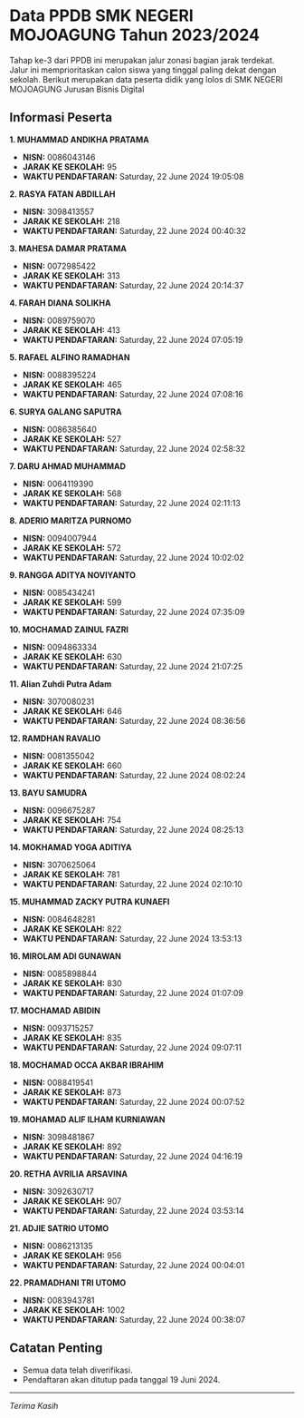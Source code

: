 # Data PPDB SMK NEGERI MOJOAGUNG Tahun 2023/2024
Tahap ke-3 dari PPDB ini merupakan jalur zonasi bagian jarak terdekat. Jalur ini memprioritaskan calon siswa yang tinggal paling dekat dengan sekolah.
Berikut merupakan data peserta didik yang lolos di SMK NEGERI MOJOAGUNG Jurusan Bisnis Digital

## Informasi Peserta 
**1. MUHAMMAD ANDIKHA PRATAMA**
- **NISN:** 0086043146
- **JARAK KE SEKOLAH:** 95
- **WAKTU PENDAFTARAN:** Saturday, 22 June 2024 19:05:08

**2. RASYA FATAN ABDILLAH**
- **NISN:** 3098413557
- **JARAK KE SEKOLAH:** 218
- **WAKTU PENDAFTARAN:** Saturday, 22 June 2024 00:40:32

**3. MAHESA DAMAR PRATAMA**
- **NISN:** 0072985422
- **JARAK KE SEKOLAH:** 313
- **WAKTU PENDAFTARAN:** Saturday, 22 June 2024 20:14:37

**4. FARAH DIANA SOLIKHA**
- **NISN:** 0089759070
- **JARAK KE SEKOLAH:** 413
- **WAKTU PENDAFTARAN:** Saturday, 22 June 2024 07:05:19

**5. RAFAEL ALFINO RAMADHAN**
- **NISN:** 0088395224
- **JARAK KE SEKOLAH:** 465
- **WAKTU PENDAFTARAN:** Saturday, 22 June 2024 07:08:16

**6. SURYA GALANG SAPUTRA**
- **NISN:** 0086385640
- **JARAK KE SEKOLAH:** 527
- **WAKTU PENDAFTARAN:** Saturday, 22 June 2024 02:58:32

**7. DARU AHMAD MUHAMMAD**
- **NISN:** 0064119390
- **JARAK KE SEKOLAH:** 568
- **WAKTU PENDAFTARAN:** Saturday, 22 June 2024 02:11:13

**8. ADERIO MARITZA PURNOMO**
- **NISN:** 0094007944
- **JARAK KE SEKOLAH:** 572
- **WAKTU PENDAFTARAN:** Saturday, 22 June 2024 10:02:02

**9. RANGGA ADITYA NOVIYANTO**
- **NISN:** 0085434241
- **JARAK KE SEKOLAH:** 599
- **WAKTU PENDAFTARAN:** Saturday, 22 June 2024 07:35:09

**10. MOCHAMAD ZAINUL FAZRI**
- **NISN:** 0094863334
- **JARAK KE SEKOLAH:** 630
- **WAKTU PENDAFTARAN:** Saturday, 22 June 2024 21:07:25

**11. Alian Zuhdi Putra Adam**
- **NISN:** 3070080231
- **JARAK KE SEKOLAH:** 646
- **WAKTU PENDAFTARAN:** Saturday, 22 June 2024 08:36:56

**12. RAMDHAN RAVALIO**
- **NISN:** 0081355042
- **JARAK KE SEKOLAH:** 660
- **WAKTU PENDAFTARAN:** Saturday, 22 June 2024 08:02:24

**13. BAYU SAMUDRA**
- **NISN:** 0096675287
- **JARAK KE SEKOLAH:** 754
- **WAKTU PENDAFTARAN:** Saturday, 22 June 2024 08:25:13

**14. MOKHAMAD YOGA ADITIYA**
- **NISN:** 3070625064
- **JARAK KE SEKOLAH:** 781
- **WAKTU PENDAFTARAN:** Saturday, 22 June 2024 02:10:10

**15. MUHAMMAD ZACKY PUTRA KUNAEFI**
- **NISN:** 0084648281
- **JARAK KE SEKOLAH:** 822
- **WAKTU PENDAFTARAN:** Saturday, 22 June 2024 13:53:13

**16. MIROLAM ADI GUNAWAN**
- **NISN:** 0085898844
- **JARAK KE SEKOLAH:** 830
- **WAKTU PENDAFTARAN:** Saturday, 22 June 2024 01:07:09

**17. MOCHAMAD ABIDIN**
- **NISN:** 0093715257
- **JARAK KE SEKOLAH:** 835
- **WAKTU PENDAFTARAN:** Saturday, 22 June 2024 09:07:11

**18. MOCHAMAD OCCA AKBAR IBRAHIM**
- **NISN:** 0088419541
- **JARAK KE SEKOLAH:** 873
- **WAKTU PENDAFTARAN:** Saturday, 22 June 2024 00:07:52

**19. MOHAMAD ALIF ILHAM KURNIAWAN**
- **NISN:** 3098481867
- **JARAK KE SEKOLAH:** 892
- **WAKTU PENDAFTARAN:** Saturday, 22 June 2024 04:16:19

**20. RETHA AVRILIA ARSAVINA**
- **NISN:** 3092630717
- **JARAK KE SEKOLAH:** 907
- **WAKTU PENDAFTARAN:** Saturday, 22 June 2024 03:53:14

**21. ADJIE SATRIO UTOMO**
- **NISN:** 0086213135
- **JARAK KE SEKOLAH:** 956
- **WAKTU PENDAFTARAN:** Saturday, 22 June 2024 00:04:01

**22. PRAMADHANI TRI UTOMO**
- **NISN:** 0083943781
- **JARAK KE SEKOLAH:** 1002
- **WAKTU PENDAFTARAN:** Saturday, 22 June 2024 00:38:07

## Catatan Penting

- Semua data telah diverifikasi.
- Pendaftaran akan ditutup pada tanggal 19 Juni 2024.
---
_Terima Kasih_